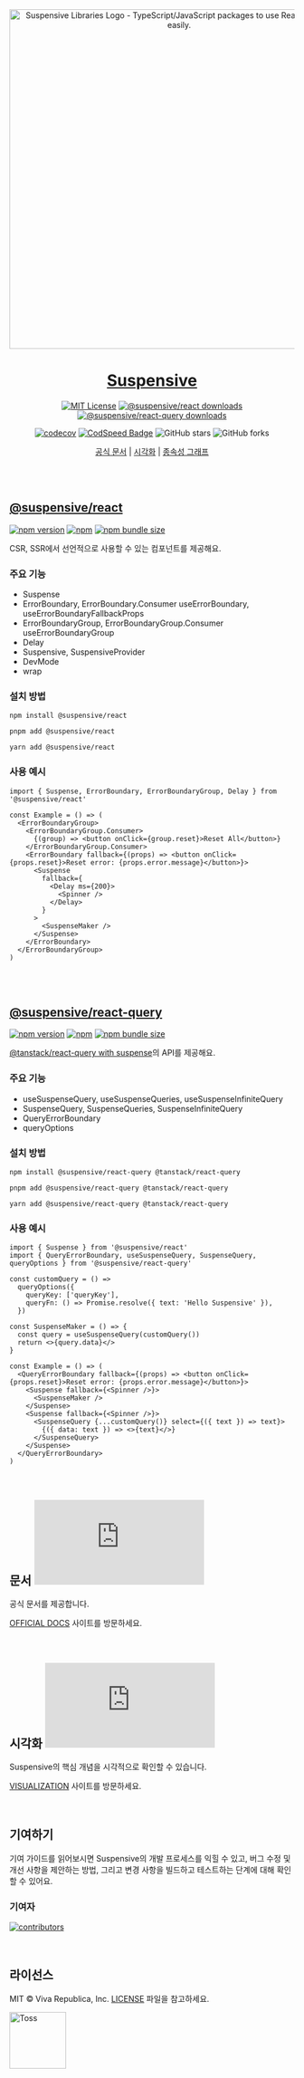 <div align="center">
  <a href="https://suspensive.org" title="Suspensive Libraries - TypeScript/JavaScript packages to use React Suspense easily">
    <img src="https://github.com/toss/suspensive/blob/main/assets/logo_background_star.png?raw=true" alt="Suspensive Libraries Logo - TypeScript/JavaScript packages to use React Suspense easily." width="600" />
    <h1 align="center">Suspensive</h1>
  </a>
</div>

<div align="center">

[![MIT License](https://img.shields.io/badge/license-MIT-blue.svg?style=for-the-badge&color=000&labelColor=000)](https://github.com/toss/suspensive/blob/main/LICENSE)
[![@suspensive/react downloads](https://img.shields.io/npm/dt/@suspensive/react.svg?label=@suspensive/react&color=000&labelColor=000&style=for-the-badge)](https://www.npmjs.com/package/@suspensive/react)
[![@suspensive/react-query downloads](https://img.shields.io/npm/dt/@suspensive/react-query.svg?label=@suspensive/react-query&color=000&labelColor=000&style=for-the-badge)](https://www.npmjs.com/package/@suspensive/react-query)

[![codecov](https://codecov.io/gh/toss/suspensive/graph/badge.svg?token=5PopssACmx)](https://codecov.io/gh/toss/suspensive) [![CodSpeed Badge](https://img.shields.io/endpoint?url=https://codspeed.io/badge.json)](https://codspeed.io/toss/suspensive) ![GitHub stars](https://img.shields.io/github/stars/toss/suspensive?style=social) ![GitHub forks](https://img.shields.io/github/forks/toss/suspensive?style=social)

[공식 문서](https://suspensive.org) | [시각화](https://visualization.suspensive.org) | [종속성 그래프](https://graph.suspensive.org)

</div>

<br/>
<br/>

## [@suspensive/react](https://suspensive.org/docs/react/installation)

[![npm version](https://img.shields.io/npm/v/@suspensive/react?color=000&labelColor=000&logo=npm&label=)](https://www.npmjs.com/package/@suspensive/react)
[![npm](https://img.shields.io/npm/dm/@suspensive/react?color=000&labelColor=000)](https://www.npmjs.com/package/@suspensive/react)
[![npm bundle size](https://img.shields.io/bundlephobia/minzip/@suspensive/react?color=000&labelColor=000)](https://www.npmjs.com/package/@suspensive/react)

CSR, SSR에서 선언적으로 사용할 수 있는 컴포넌트를 제공해요.

### 주요 기능

- Suspense
- ErrorBoundary, ErrorBoundary.Consumer useErrorBoundary, useErrorBoundaryFallbackProps
- ErrorBoundaryGroup, ErrorBoundaryGroup.Consumer useErrorBoundaryGroup
- Delay
- Suspensive, SuspensiveProvider
- DevMode
- wrap

### 설치 방법

```shell
npm install @suspensive/react
```

```shell
pnpm add @suspensive/react
```

```shell
yarn add @suspensive/react
```

### 사용 예시

```tsx
import { Suspense, ErrorBoundary, ErrorBoundaryGroup, Delay } from '@suspensive/react'

const Example = () => (
  <ErrorBoundaryGroup>
    <ErrorBoundaryGroup.Consumer>
      {(group) => <button onClick={group.reset}>Reset All</button>}
    </ErrorBoundaryGroup.Consumer>
    <ErrorBoundary fallback={(props) => <button onClick={props.reset}>Reset error: {props.error.message}</button>}>
      <Suspense
        fallback={
          <Delay ms={200}>
            <Spinner />
          </Delay>
        }
      >
        <SuspenseMaker />
      </Suspense>
    </ErrorBoundary>
  </ErrorBoundaryGroup>
)
```

<br/>
<br/>

## [@suspensive/react-query](https://suspensive.org/docs/react-query/installation)

[![npm version](https://img.shields.io/npm/v/@suspensive/react-query?color=000&labelColor=000&logo=npm&label=)](https://www.npmjs.com/package/@suspensive/react-query)
[![npm](https://img.shields.io/npm/dm/@suspensive/react-query?color=000&labelColor=000)](https://www.npmjs.com/package/@suspensive/react-query)
[![npm bundle size](https://img.shields.io/bundlephobia/minzip/@suspensive/react-query?color=000&labelColor=000)](https://www.npmjs.com/package/@suspensive/react-query)

[@tanstack/react-query with suspense](https://tanstack.com/query/v4/docs/framework/react/guides/suspense)의 API를 제공해요.

### 주요 기능

- useSuspenseQuery, useSuspenseQueries, useSuspenseInfiniteQuery
- SuspenseQuery, SuspenseQueries, SuspenseInfiniteQuery
- QueryErrorBoundary
- queryOptions

### 설치 방법

```shell
npm install @suspensive/react-query @tanstack/react-query
```

```shell
pnpm add @suspensive/react-query @tanstack/react-query
```

```shell
yarn add @suspensive/react-query @tanstack/react-query
```

### 사용 예시

```tsx
import { Suspense } from '@suspensive/react'
import { QueryErrorBoundary, useSuspenseQuery, SuspenseQuery, queryOptions } from '@suspensive/react-query'

const customQuery = () =>
  queryOptions({
    queryKey: ['queryKey'],
    queryFn: () => Promise.resolve({ text: 'Hello Suspensive' }),
  })

const SuspenseMaker = () => {
  const query = useSuspenseQuery(customQuery())
  return <>{query.data}</>
}

const Example = () => (
  <QueryErrorBoundary fallback={(props) => <button onClick={props.reset}>Reset error: {props.error.message}</button>}>
    <Suspense fallback={<Spinner />}>
      <SuspenseMaker />
    </Suspense>
    <Suspense fallback={<Spinner />}>
      <SuspenseQuery {...customQuery()} select={({ text }) => text}>
        {({ data: text }) => <>{text}</>}
      </SuspenseQuery>
    </Suspense>
  </QueryErrorBoundary>
)
```

<br/>

## 문서 [![deployment](https://img.shields.io/github/deployments/toss/suspensive/Production%20%E2%80%93%20suspensive.org?label=vercel&logo=vercel&logoColor=white&color=000&labelColor=000)](https://suspensive.org)

공식 문서를 제공합니다.

[OFFICIAL DOCS](https://suspensive.org) 사이트를 방문하세요.

<br/>

## 시각화 [![deployment](https://img.shields.io/github/deployments/toss/suspensive/Production%20%E2%80%93%20visualization.suspensive.org?label=vercel&logo=vercel&logoColor=white&color=000&labelColor=000)](https://visualization.suspensive.org)

Suspensive의 핵심 개념을 시각적으로 확인할 수 있습니다.

[VISUALIZATION](https://visualization.suspensive.org) 사이트를 방문하세요.

<br/>

## 기여하기

기여 가이드를 읽어보시면 Suspensive의 개발 프로세스를 익힐 수 있고, 버그 수정 및 개선 사항을 제안하는 방법, 그리고 변경 사항을 빌드하고 테스트하는 단계에 대해 확인 할 수 있어요.

### 기여자

[![contributors](https://contrib.rocks/image?repo=toss/suspensive)](https://github.com/toss/suspensive/graphs/contributors)

<br/>

## 라이선스

MIT © Viva Republica, Inc. [LICENSE](./LICENSE) 파일을 참고하세요.

<a title="Toss" href="https://toss.im">
  <picture>
    <source media="(prefers-color-scheme: dark)" srcset="https://static.toss.im/logos/png/4x/logo-toss-reverse.png">
    <img alt="Toss" src="https://static.toss.im/logos/png/4x/logo-toss.png" width="100">
  </picture>
</a>
